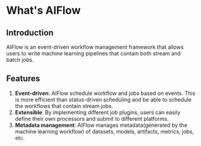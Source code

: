 # What's AIFlow

## Introduction
AIFlow is an event-driven workflow management framework that allows users to write machine learning pipelines that contain both stream and batch jobs. 

## Features
1. **Event-driven**: AIFlow schedule workflow and jobs based on events. This is more efficient than status-driven scheduling and be able to schedule the workflows that contain stream jobs.
2. **Extensible**: By implementing different job plugins, users can easily define their own processors and submit to different platforms.
3. **Metadata management**: AIFlow manages metadata(generated by the machine learning workflow) of datasets, models, artifacts, metrics, jobs, etc.